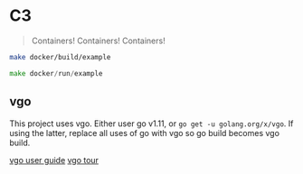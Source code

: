 # C3

> Containers! Containers! Containers!

```bash
make docker/build/example
```

```go
make docker/run/example
```

## vgo
This project uses vgo. Either user go v1.11, or `go get -u golang.org/x/vgo`. If using the latter, replace all uses of go with vgo so go build becomes vgo build.

[vgo user guide](https://github.com/golang/go/wiki/vgo-user-guide)
[vgo tour](https://research.swtch.com/vgo-tour)

